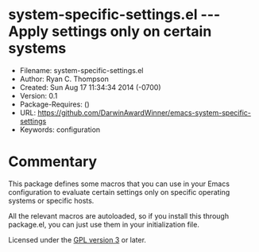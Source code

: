 # system-specific-settings.el --- Apply settings only on certain systems

* Filename: system-specific-settings.el
* Author: Ryan C. Thompson
* Created: Sun Aug 17 11:34:34 2014 (-0700)
* Version: 0.1
* Package-Requires: ()
* URL: https://github.com/DarwinAwardWinner/emacs-system-specific-settings
* Keywords: configuration

# Commentary

This package defines some macros that you can use in your Emacs
configuration to evaluate certain settings only on specific
operating systems or specific hosts.

All the relevant macros are autoloaded, so if you install this
through package.el, you can just use them in your initialization
file.

Licensed under the [GPL version 3](http://www.gnu.org/licenses/) or later.



